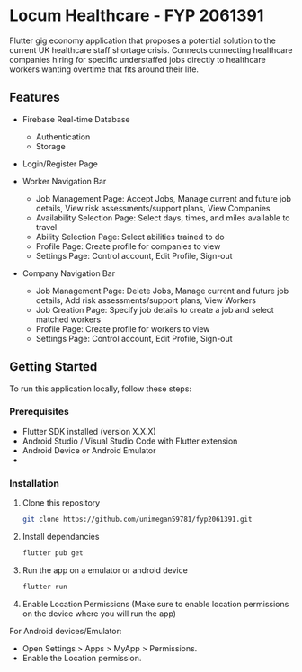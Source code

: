 # Locum Healthcare - FYP 2061391

Flutter gig economy application that proposes a potential solution to the current UK healthcare staff shortage crisis. Connects connecting healthcare companies hiring for specific understaffed jobs directly to healthcare workers wanting overtime that fits around their life. 

## Features
- Firebase Real-time Database
  - Authentication
  - Storage

- Login/Register Page

- Worker Navigation Bar
  - Job Management Page: Accept Jobs, Manage current and future job details, View risk assessments/support plans, View Companies
  - Availability Selection Page: Select days, times, and miles available to travel
  - Ability Selection Page: Select abilities trained to do
  - Profile Page: Create profile for companies to view
  - Settings Page: Control account, Edit Profile, Sign-out

- Company Navigation Bar
  - Job Management Page: Delete Jobs, Manage current and future job details, Add risk assessments/support plans, View Workers
  - Job Creation Page: Specify job details to create a job and select matched workers
  - Profile Page: Create profile for workers to view
  - Settings Page: Control account, Edit Profile, Sign-out


## Getting Started

To run this application locally, follow these steps:

### Prerequisites
- Flutter SDK installed (version X.X.X)
- Android Studio / Visual Studio Code with Flutter extension
- Android Device or Android Emulator
- 
### Installation

1. Clone this repository
   ```bash
   git clone https://github.com/unimegan59781/fyp2061391.git
2. Install dependancies
   ```bash
   flutter pub get
3. Run the app on a emulator or android device
   ```bash
   flutter run
4. Enable Location Permissions
(Make sure to enable location permissions on the device where you will run the app)

For Android devices/Emulator:
- Open Settings > Apps > MyApp > Permissions.
- Enable the Location permission.
